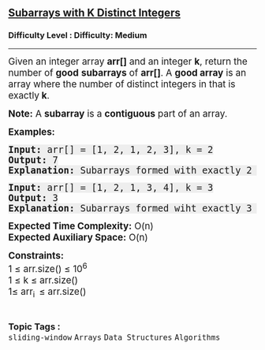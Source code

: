 <h2><a href="https://www.geeksforgeeks.org/problems/subarrays-with-k-different-integers/0">Subarrays with K Distinct Integers</a></h2><h3>Difficulty Level : Difficulty: Medium</h3><hr><div class="problems_problem_content__Xm_eO"><p><span style="font-size: 14pt;">Given an integer array <strong>arr[]</strong>&nbsp;and an integer <strong>k</strong>, return the number of <strong>good</strong> <strong>subarrays</strong> of <strong>arr[]</strong>. A <strong>good array</strong> is an array where the number of distinct integers in that is exactly<strong> k</strong>.</span></p>
<p><span style="font-size: 14pt;"><strong>Note:</strong> A <strong>subarray</strong> is a <strong>contiguous</strong> part of an array.</span></p>
<p><span style="font-size: 14pt;"><strong>Examples:</strong></span></p>
<pre><span style="font-size: 14pt;"><strong style="background-color: #eeeeee;">Input: </strong><span style="background-color: #eeeeee;">arr[] = [1, 2, 1, 2, 3], k = 2</span><br style="background-color: #eeeeee;"><strong style="background-color: #eeeeee;">Output:&nbsp;</strong><span style="background-color: #eeeeee;">7</span><br style="background-color: #eeeeee;"><strong style="background-color: #eeeeee;">Explanation:</strong><span style="background-color: #eeeeee;"> Subarrays formed with exactly 2 different integers: arr[0..1], arr[0..2], arr[0..3], arr[1..2], arr[1..3], arr[2..3], arr[3..4]</span></span></pre>
<pre><span style="font-size: 14pt;"><strong style="background-color: #eeeeee;">Input: </strong><span style="background-color: #eeeeee;">arr[] = [1, 2, 1, 3, 4], k = 3</span></span><br style="font-size: 18px; background-color: #eeeeee;"><span style="font-size: 14pt;"><strong style="background-color: #eeeeee;">Output:&nbsp;</strong><span style="background-color: #eeeeee;">3<br><strong>Explanation:</strong> Subarrays formed wiht exactly 3 distinct integers: arr[0..3], arr[1..3], arr[2..4].</span></span></pre>
<p><span style="font-size: 14pt;"><strong>Expected Time Complexity:</strong> O(n)<br><strong>Expected Auxiliary Space:</strong> O(n)</span></p>
<p><span style="font-size: 14pt;"><strong>Constraints:</strong><br>1 ≤ arr.size() ≤ 10<sup>6</sup><br>1 ≤ k ≤ arr.size()<br>1≤ arr<sub>i&nbsp; </sub>≤ arr.size()</span></p></div><br><p><span style=font-size:18px><strong>Topic Tags : </strong><br><code>sliding-window</code>&nbsp;<code>Arrays</code>&nbsp;<code>Data Structures</code>&nbsp;<code>Algorithms</code>&nbsp;